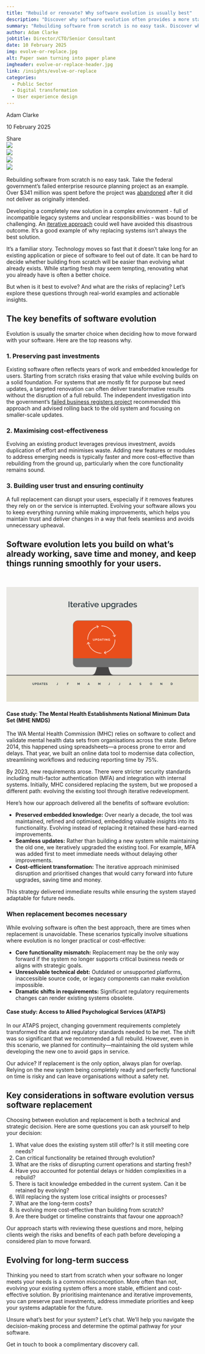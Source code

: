 ```yaml
---
title: "Rebuild or renovate? Why software evolution is usually best"
description: "Discover why software evolution often provides a more stable, cost-effective solution. Learn how to decide when to rebuild and when to renovate."
summary: "Rebuilding software from scratch is no easy task. Discover why software evolution often provides a more stable, cost-effective solution."
author: Adam Clarke
jobtitle: Director/CTO/Senior Consultant
date: 10 February 2025
img: evolve-or-replace.jpg
alt: Paper swan turning into paper plane
imgheader: evolve-or-replace-header.jpg
link: /insights/evolve-or-replace
categories:
  - Public Sector
  - Digital transformation
  - User experience design
---
```


<div class="grid grid-cols-12">

<div class="col-span-12 lg:col-span-3 blog-sidebar">
<div class="mt-2 blog-sidebar-author">

Adam Clarke

<time datetime="2025-02-10">10 February 2025</time>

</div>
<div class="grid grid-cols-4">
<!---Remove 'hidden' from div below to show social media icons--->
<div class="grid hidden grid-cols-5 col-span-3 lg:col-span-4 blog-social-media justify-items-start lg:justify-items-center">
<div class="col-span-1">
Share
</div>

<div class="col-span-1">
<img class="h-4" src="/Facebook.svg" />
</div>

<div class="col-span-1">
<img class="h-4" src="/Twitter.svg" />
</div>

<div class="col-span-1">
<img class="h-4" src="/Linkedin.svg" />
</div>

<div class="col-span-1">
<a href="mailto:info@logicly.com.au">
<img class="h-4" src="/Email.svg" />
</a>
</div>

</div>
</div>
</div>


<div class="col-span-12 lg:col-span-9 lg:col-start-4 lg:pl-6 blog-text">
<div>

Rebuilding software from scratch is no easy task. Take the federal government’s failed enterprise resource planning project as an example. Over $341 million was spent before the project was <a href="https://www.afr.com/politics/federal/2-2b-lost-in-federal-it-fails-after-fifth-project-abandoned-20240819-p5k3ko">abandoned</a> after it did not deliver as originally intended. 

Developing a completely new solution in a complex environment - full of incompatible legacy systems and unclear responsibilities - was bound to be challenging. An <a href="https://www.logicly.com.au/insights/incremental-success/">iterative approach</a> could well have avoided this disastrous outcome. It’s a good example of why replacing systems isn’t always the best solution.

It’s a familiar story. Technology moves so fast that it doesn’t take long for an existing application or piece of software to feel out of date. It can be hard to decide whether building from scratch will be easier than evolving what already exists. While starting fresh may seem tempting, renovating what you already have is often a better choice.

But when is it best to evolve? And what are the risks of replacing? Let’s explore these questions through real-world examples and actionable insights.

## The key benefits of software evolution
Evolution is usually the smarter choice when deciding how to move forward with your software. Here are the top reasons why.

### 1. Preserving past investments

Existing software often reflects years of work and embedded knowledge for users. Starting from scratch risks erasing that value while evolving builds on a solid foundation. For systems that are mostly fit for purpose but need updates, a targeted renovation can often deliver transformative results without the disruption of a full rebuild. The independent investigation into the government’s <a href="https://www.logicly.com.au/insights/incremental-success/">failed business registers project</a> recommended this approach and advised rolling back to the old system and focusing on smaller-scale updates.

### 2. Maximising cost-effectiveness
Evolving an existing product leverages previous investment, avoids duplication of effort and minimises waste. Adding new features or modules to address emerging needs is typically faster and more cost-effective than rebuilding from the ground up, particularly when the core functionality remains sound.

### 3. Building user trust and ensuring continuity
A full replacement can disrupt your users, especially if it removes features they rely on or the service is interrupted. Evolving your software allows you to keep everything running while making improvements, which helps you maintain trust and deliver changes in a way that feels seamless and avoids unnecessary upheaval.

<div class="px-0 xl:px-0">
    <div class="text-center text-logiclytheme3">
        <h2 class="text-lg font-semibold">Software evolution lets you build on what’s already working, save time and money, and keep things running smoothly for your users.</h2>
    </div>
    </br>
</div>

![Computer screen with updating message](/Evolve-replace2.png)

#### Case study: The Mental Health Establishments National Minimum Data Set (MHE NMDS) 

The WA Mental Health Commission (MHC) relies on software to collect and validate mental health data sets from organisations across the state. Before 2014, this happened using spreadsheets—a process prone to error and delays. That year, we built an online data tool to modernise data collection, streamlining workflows and reducing reporting time by 75%.

By 2023, new requirements arose. There were stricter security standards including multi-factor authentication (MFA) and integration with internal systems. Initially, MHC considered replacing the system, but we proposed a different path: evolving the existing tool through iterative redevelopment.

Here’s how our approach delivered all the benefits of software evolution:
<div class="blog-text-list">
<ul>
  <li><strong>Preserved embedded knowledge:</strong> Over nearly a decade, the tool was maintained, refined and optimised, embedding valuable insights into its functionality. Evolving instead of replacing it retained these hard-earned improvements.</li>
  <li><strong>Seamless updates:</strong> Rather than building a new system while maintaining the old one, we iteratively upgraded the existing tool. For example, MFA was added first to meet immediate needs without delaying other improvements.</li>
  <li><strong>Cost-efficient transformation:</strong> The iterative approach minimised disruption and prioritised changes that would carry forward into future upgrades, saving time and money.</li>
</ul>
</div>

This strategy delivered immediate results while ensuring the system stayed adaptable for future needs. 

### When replacement becomes necessary
While evolving software is often the best approach, there are times when replacement is unavoidable. These scenarios typically involve situations where evolution is no longer practical or cost-effective:

<div class="blog-text-list">
<ul>
  <li><strong>Core functionality mismatch:</strong> Replacement may be the only way forward if the system no longer supports critical business needs or aligns with strategic goals.</li>
  <li><strong>Unresolvable technical debt:</strong> Outdated or unsupported platforms, inaccessible source code, or legacy components can make evolution impossible.</li>
  <li><strong>Dramatic shifts in requirements:</strong> Significant regulatory requirements changes can render existing systems obsolete.</li>
</ul>
</div>


#### Case study: Access to Allied Psychological Services (ATAPS)

In our ATAPS project, changing government requirements completely transformed the data and regulatory standards needed to be met. The shift was so significant that we recommended a full rebuild. However, even in this scenario, we planned for continuity—maintaining the old system while developing the new one to avoid gaps in service.

Our advice? If replacement is the only option, always plan for overlap. Relying on the new system being completely ready and perfectly functional on time is risky and can leave organisations without a safety net.

## Key considerations in software evolution versus software replacement

Choosing between evolution and replacement is both a technical and strategic decision. Here are some questions you can ask yourself to help your decision:

<div class="blog-text-list">
<ol>
  <li>What value does the existing system still offer? Is it still meeting core needs?</li>
  <li>Can critical functionality be retained through evolution?</li>
  <li>What are the risks of disrupting current operations and starting fresh?</li>
  <li>Have you accounted for potential delays or hidden complexities in a rebuild?</li>
  <li>There is tacit knowledge embedded in the current system. Can it be retained by evolving?</li>
  <li>Will replacing the system lose critical insights or processes?</li>
  <li>What are the long-term costs?</li>
  <li>Is evolving more cost-effective than building from scratch?</li>
  <li>Are there budget or timeline constraints that favour one approach?</li>
</ol>
</div>

Our approach starts with reviewing these questions and more, helping clients weigh the risks and benefits of each path before developing a considered plan to move forward.

## Evolving for long-term success

Thinking you need to start from scratch when your software no longer meets your needs is a common misconception. More often than not, evolving your existing system offers a more stable, efficient and cost-effective solution. By prioritising maintenance and iterative improvements, you can preserve past investments, address immediate priorities and keep your systems adaptable for the future.

Unsure what’s best for your system? Let’s chat. We’ll help you navigate the decision-making process and determine the optimal pathway for your software. 

<p>
  <nuxt-link to="/contactus" class="inline">Get in touch</nuxt-link> to book a complimentary discovery call.
</p>


</div>
</div>

</div>
